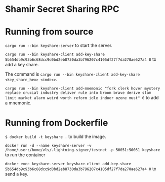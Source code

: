 # Shamir Secret Sharing RPC

# Running from source

`cargo run --bin keyshare-server` to start the server.

`cargo run --bin keyshare-client add-key-share 5b654db9c93b6c68dcc9d0bd2eb8730da3b796207c4105df27f7da270ae627a4 0`  to add a key share.

The command is `cargo run --bin keyshare-client add-key-share <key_share_hex> <index>`.

`cargo run --bin keyshare-client add-mnemonic "fork clerk hover mystery replace crucial industry deliver rule into broom brave derive slam limit market alarm weird worth reform idle indoor ozone must" 0`  to add a mnemonic.

# Running from Dockerfile

`$ docker build -t keyshare .` to build the image.

`docker run -d --name keyshare-server -v /home/user:/home/vls/.lightning-signer/testnet -p 50051:50051 keyshare` to run the container

`docker exec keyshare-server keyshare-client add-key-share 5b654db9c93b6c68dcc9d0bd2eb8730da3b796207c4105df27f7da270ae627a4 0` to send a key.